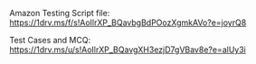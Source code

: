 Amazon Testing Script file: https://1drv.ms/f/s!AoIlrXP_BQavbgBdPOozXgmkAVo?e=joyrQ8


Test Cases and MCQ: https://1drv.ms/u/s!AoIlrXP_BQavgXH3ezjD7gVBav8e?e=alUy3i
